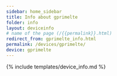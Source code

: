 ```yaml
---
sidebar: home_sidebar
title: Info about gprimelte
folder: info
layout: deviceinfo
# name of the page (/{{permalink}}.html)
redirect_from: gprimelte_info.html
permalink: /devices/gprimelte/
device: gprimelte
---
```

{% include templates/device_info.md %}

